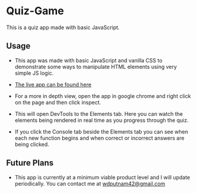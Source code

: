 # Quiz-Game
This is a quiz app made with basic JavaScript.


## Usage
- This app was made with basic JavaScript and vanilla CSS to demonstrate some ways to manipulate HTML elements
using very simple JS logic.

- [The live app can be found here ](https://will-rd.github.io/Quiz-Game/)

- For a more in depth view, open the app in google chrome and right click on the page and then click inspect.

- This will open DevTools to the Elements tab. Here you can watch the elements being rendered in real time as you progress through the quiz.

- If you click the Console tab beside the Elements tab you can see when each new function begins and when correct or incorrect answers are being clicked.


## Future Plans
- This app is currently at a minimum viable product level and I will update periodically. You can contact me at wdputnam42@gmail.com
